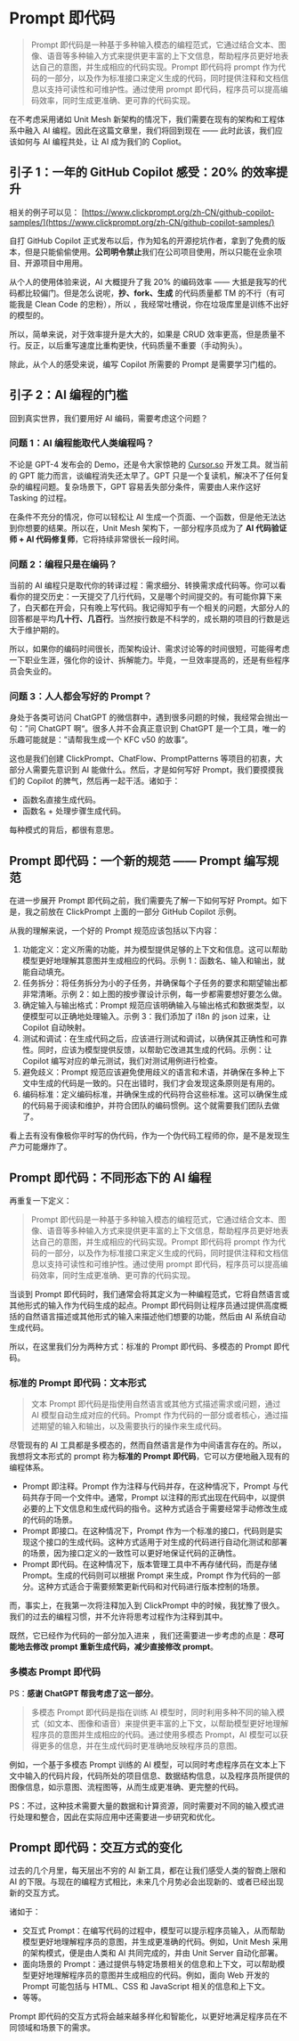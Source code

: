 # Prompt 即代码

> Prompt 即代码是一种基于多种输入模态的编程范式，它通过结合文本、图像、语音等多种输入方式来提供更丰富的上下文信息，帮助程序员更好地表达自己的意图，并生成相应的代码实现。Prompt 即代码将 prompt 作为代码的一部分，以及作为标准接口来定义生成的代码，同时提供注释和文档信息以支持可读性和可维护性。通过使用 prompt 即代码，程序员可以提高编码效率，同时生成更准确、更可靠的代码实现。

在不考虑采用诸如 Unit Mesh 新架构的情况下，我们需要在现有的架构和工程体系中融入 AI 编程。因此在这篇文章里，我们将回到现在 —— 此时此该，我们应该如何与 AI 编程共处，让 AI 成为我们的 Copliot。

## 引子 1：一年的 GitHub Copilot 感受：20% 的效率提升

相关的例子可以见： [https://www.clickprompt.org/zh-CN/github-copilot-samples/](https://www.clickprompt.org/zh-CN/github-copilot-samples/)

自打 GitHub Copilot 正式发布以后，作为知名的开源挖坑作者，拿到了免费的版本，但是只能偷偷使用。**公司明令禁止**我们在公司项目使用，所以只能在业余项目、开源项目中用用。

从个人的使用体验来说，AI 大概提升了我 20% 的编码效率 —— 大抵是我写的代码都比较偏门。但是怎么说呢，**抄、fork、生成** 的代码质量都  TM 的不行（有可能我是 Clean Code 的忠粉），所以 ，我经常吐槽说，你在垃圾库里是训练不出好的模型的。

所以，简单来说，对于效率提升是大大的，如果是 CRUD 效率更高，但是质量不行。反正，以后重写速度比重构更快，代码质量不重要（手动狗头）。

除此，从个人的感受来说，编写 Copilot 所需要的 Prompt 是需要学习门槛的。

## 引子 2：AI 编程的门槛

回到真实世界，我们要用好 AI 编码，需要考虑这个问题？

### 问题 1：AI 编程能取代人类编程吗？

不论是 GPT-4 发布会的 Demo，还是令大家惊艳的 [Cursor.so](http://Cursor.so) 开发工具。就当前的 GPT 能力而言，谈编程消失还太早了。GPT 只是一个复读机，解决不了任何复杂的编程问题。复杂场景下，GPT 容易丢失部分条件，需要由人来作这好 Tasking 的过程。

在条件不充分的情况，你可以轻松让 AI 生成一个页面、一个函数，但是他无法达到你想要的结果。所以在，Unit Mesh 架构下，一部分程序员成为了 **AI 代码验证师 + AI 代码修复师**，它将持续非常很长一段时间。

### 问题 2：编程只是在编码？

当前的 AI 编程只是取代你的转译过程：需求细分、转换需求成代码等。你可以看看你的提交历史：一天提交了几行代码，又是哪个时间提交的。有可能你算下来了，白天都在开会，只有晚上写代码。我记得知乎有一个相关的问题，大部分人的回答都是平均**几十行、几百行**。当然按行数是不科学的，成长期的项目的行数是远大于维护期的。

所以，如果你的编码时间很长，而架构设计、需求讨论等的时间很短，可能得考虑一下职业生涯，强化你的设计、拆解能力。毕竟，一旦效率提高的，还是有些程序员会失业的。

### 问题 3：人人都会写好的 Prompt？

身处于各类可访问 ChatGPT 的微信群中，遇到很多问题的时候，我经常会抛出一句：”问 ChatGPT 啊“。很多人并不会真正意识到 ChatGPT 是一个工具，唯一的乐趣可能就是：”请帮我生成一个 KFC v50 的故事“。

这也是我们创建 ClickPrompt、ChatFlow、PromptPatterns 等项目的初衷，大部分人需要先意识到  AI 能做什么。然后，才是如何写好 Prompt，我们要摸摸我们的 Copilot 的脾气，然后再一起干活。诸如于：

- 函数名直接生成代码。
- 函数名 + 处理步骤生成代码。

每种模式的背后，都很有意思。

## Prompt 即代码：一个新的规范 ——  Prompt  编写规范

在进一步展开 Prompt 即代码之前，我们需要先了解一下如何写好 Prompt。如下是，我之前放在 ClickPrompt 上面的一部分 GitHub Copilot 示例。

从我的理解来说，一个好的 Prompt 规范应该包括以下内容：

1. 功能定义：定义所需的功能，并为模型提供足够的上下文和信息。这可以帮助模型更好地理解其意图并生成相应的代码。示例 1：函数名、输入和输出，就能自动填充。
2. 任务拆分：将任务拆分为小的子任务，并确保每个子任务的要求和期望输出都非常清晰。示例 2：如上图的按步骤设计示例，每一步都需要想好要怎么做。
3. 确定输入与输出格式：Prompt 规范应该明确输入与输出格式和数据类型，以便模型可以正确地处理输入。示例 3：我们添加了 i18n 的 json 过来，让 Copilot 自动映射。
4. 测试和调试：在生成代码之后，应该进行测试和调试，以确保其正确性和可靠性。同时，应该为模型提供反馈，以帮助它改进其生成的代码。示例：让 Copilot 编写对应的单元测试，我们对测试用例进行检查。
5. 避免歧义：Prompt 规范应该避免使用歧义的语言和术语，并确保在多种上下文中生成的代码是一致的。只在出错时，我们才会发现这条原则是有用的。
6. 编码标准：定义编码标准，并确保生成的代码符合这些标准。这可以确保生成的代码易于阅读和维护，并符合团队的编码惯例。这个就需要我们团队去做了。

看上去有没有像极你平时写的伪代码，作为一个伪代码工程师的你，是不是发现生产力可能爆炸了。

## Prompt 即代码：不同形态下的 AI 编程

再重复一下定义：

> Prompt 即代码是一种基于多种输入模态的编程范式，它通过结合文本、图像、语音等多种输入方式来提供更丰富的上下文信息，帮助程序员更好地表达自己的意图，并生成相应的代码实现。Prompt 即代码将 prompt 作为代码的一部分，以及作为标准接口来定义生成的代码，同时提供注释和文档信息以支持可读性和可维护性。通过使用 prompt 即代码，程序员可以提高编码效率，同时生成更准确、更可靠的代码实现。
>

当谈到 Prompt 即代码时，我们通常会将其定义为一种编程范式，它将自然语言或其他形式的输入作为代码生成的起点。Prompt 即代码则让程序员通过提供高度概括的自然语言描述或其他形式的输入来描述他们想要的功能，然后由 AI 系统自动生成代码。

所以，在这里我们分为两种方式：标准的 Prompt 即代码、多模态的 Prompt 即代码。

### 标准的 Prompt 即代码：文本形式

> 文本 Prompt 即代码是指使用自然语言或其他方式描述需求或问题，通过 AI 模型自动生成对应的代码。Prompt 作为代码的一部分或者核心，通过描述期望的输入和输出，以及需要执行的操作来生成代码。
>

尽管现有的 AI 工具都是多模态的，然而自然语言是作为中间语言存在的。所以，我想将文本形式的 prompt 称为**标准的 Prompt 即代码**，它可以方便地融入现有的编程体系。

- Prompt 即注释。Prompt 作为注释与代码并存，在这种情况下，Prompt 与代码共存于同一个文件中。通常，Prompt 以注释的形式出现在代码中，以提供必要的上下文信息和生成代码的指令。这种方式适合于需要经常手动修改生成的代码的场景。
- Prompt 即接口。在这种情况下，Prompt 作为一个标准的接口，代码则是实现这个接口的生成代码。这种方式适用于对生成的代码进行自动化测试和部署的场景，因为接口定义的一致性可以更好地保证代码的正确性。
- Prompt 即代码。在这种情况下，版本管理工具中不再存储代码，而是存储 Prompt。生成的代码则可以根据 Prompt 来生成，Prompt 作为代码的一部分。这种方式适合于需要频繁更新代码和对代码进行版本控制的场景。

而，事实上，在我第一次将注释加入到 ClickPrompt 中的时候，我犹豫了很久。我们的过去的编程习惯，并不允许将思考过程作为注释到其中。

既然，它已经作为代码的一部分加入进来 ，我们还需要进一步考虑的点是：**尽可能地去修改 prompt 重新生成代码，减少直接修改 prompt**。

### 多模态 Prompt 即代码

PS：**感谢 ChatGPT 帮我考虑了这一部分**。

> 多模态 Prompt 即代码是指在训练 AI 模型时，同时利用多种不同的输入模式（如文本、图像和语音）来提供更丰富的上下文，以帮助模型更好地理解程序员的意图并生成相应的代码。通过使用多模态 Prompt，AI 模型可以获得更多的信息，并在生成代码时更准确地反映程序员的意图。
>

例如，一个基于多模态 Prompt 训练的 AI 模型，可以同时考虑程序员在文本上下文中输入的代码片段，代码所处的项目信息、数据结构信息，以及程序员所提供的图像信息，如示意图、流程图等，从而生成更准确、更完整的代码。

PS：不过，这种技术需要大量的数据和计算资源，同时需要对不同的输入模式进行处理和整合，因此在实际应用中还需要进一步研究和优化。

## Prompt 即代码：交互方式的变化

过去的几个月里，每天层出不穷的 AI 新工具，都在让我们感受人类的智商上限和 AI 的下限。与现在的编程方式相比，未来几个月势必会出现新的、或者已经出现新的交互方式。

诸如于：

- 交互式 Prompt：在编写代码的过程中，模型可以提示程序员输入，从而帮助模型更好地理解程序员的意图，并生成更准确的代码。例如，Unit Mesh 采用的架构模式，便是由人类和 AI 共同完成的，并由 Unit Server 自动化部署。
- 面向场景的 Prompt：通过提供与特定场景相关的信息和上下文，可以帮助模型更好地理解程序员的意图并生成相应的代码。例如，面向 Web 开发的 Prompt 可能包括与 HTML、CSS 和 JavaScript 相关的信息和上下文。
- 等等。

Prompt 即代码的交互方式将会越来越多样化和智能化，以更好地满足程序员在不同领域和场景下的需求。
